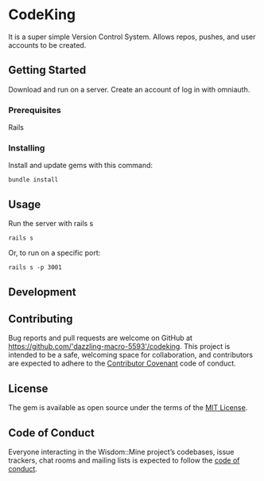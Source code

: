 
# CodeKing

It is a super simple Version Control System. Allows repos, pushes, and user accounts to be created.

## Getting Started

Download and run on a server. Create an account of log in with omniauth. 

### Prerequisites

Rails

### Installing

Install and update gems with this command:

```
bundle install
```

## Usage

Run the server with rails s

```
rails s
```

Or, to run on a specific port:

```
rails s -p 3001
```

## Development


## Contributing

Bug reports and pull requests are welcome on GitHub at https://github.com/'dazzling-macro-5593'/codeking. This project is intended to be a safe, welcoming space for collaboration, and contributors are expected to adhere to the [Contributor Covenant](http://contributor-covenant.org) code of conduct.

## License

The gem is available as open source under the terms of the [MIT License](https://opensource.org/licenses/MIT).

## Code of Conduct

Everyone interacting in the Wisdom::Mine project’s codebases, issue trackers, chat rooms and mailing lists is expected to follow the [code of conduct](https://github.com/'dazzling-macro-5593'/codeking/blob/master/CODE_OF_CONDUCT.md).
